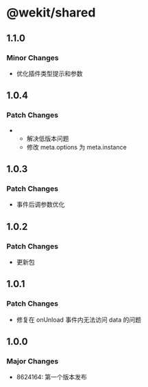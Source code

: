 # @wekit/shared

## 1.1.0

### Minor Changes

- 优化插件类型提示和参数

## 1.0.4

### Patch Changes

- - 解决低版本问题
  - 修改 meta.options 为 meta.instance

## 1.0.3

### Patch Changes

- 事件后调参数优化

## 1.0.2

### Patch Changes

- 更新包

## 1.0.1

### Patch Changes

- 修复在 onUnload 事件内无法访问 data 的问题

## 1.0.0

### Major Changes

- 8624164: 第一个版本发布
